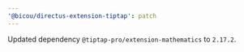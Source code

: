 ```yaml
---
'@bicou/directus-extension-tiptap': patch
---
```


Updated dependency `@tiptap-pro/extension-mathematics` to `2.17.2`.
